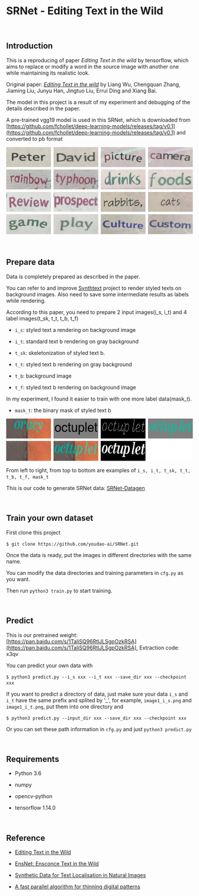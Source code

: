 # SRNet - Editing Text in the Wild

&nbsp;
## Introduction
This is a reproducing of paper *Editing Text in the wild* by tensorflow, which aims to replace or modify a word in the source image with another one while maintaining its realistic look.

Original paper: [*Editing Text in the wild*](https://arxiv.org/abs/1908.03047) by Liang Wu, Chengquan Zhang, Jiaming Liu, Junyu Han, Jingtuo Liu, Errui Ding and Xiang Bai.

The model in this project is a result of my experiment and debugging of the details described in the paper.

A pre-trained vgg19 model is used in this SRNet, which is downloaded from [https://github.com/fchollet/deep-learning-models/releases/tag/v0.1](https://github.com/fchollet/deep-learning-models/releases/tag/v0.1) and converted to pb format

![image](./examples/example/example.png)

&nbsp;
## Prepare data
Data is completely prepared as described in the paper.

You can refer to and improve [Synthtext](https://github.com/ankush-me/SynthText) project to render styled texts on background images. Also need to save some intermediate results as labels while rendering.

According to this paper, you need to prepare 2 input images(i_s, i_t) and 4 label images(t_sk, t_t, t_b, t_f)

- `i_s`: styled text a rendering on background image

- `i_t`: standard text b rendering on gray background

- `t_sk`: skeletonization of styled text b.

- `t_t`: styled text b rendering on gray background

- `t_b`: background image

- `t_f`: styled text b rendering on background image

In my experiment, I found it easier to train with one more label data(mask_t).

- `mask_t`: the binary mask of styled text b

![image](./examples/example/data.png)

From left to right, from top to bottom are examples of `i_s, i_t, t_sk, t_t, t_b, t_f, mask_t`

This is our code to generate SRNet data: [SRNet-Datagen](https://github.com/youdao-ai/SRNet-Datagen)

&nbsp;
## Train your own dataset
First clone this project
```basrc
$ git clone https://github.com/youdao-ai/SRNet.git
```

Once the data is ready, put the images in different directories with the same name.

You can modify the data directories and training parameters in `cfg.py` as you want.

Then run `python3 train.py` to start training.

&nbsp;
## Predict

This is our pretrained weight: [https://pan.baidu.com/s/1TaliSQ96RtlJLSgpOzkRSA](https://pan.baidu.com/s/1TaliSQ96RtlJLSgpOzkRSA), Extraction code: x3qv

You can predict your own data with
```bashrc
$ python3 predict.py --i_s xxx --i_t xxx --save_dir xxx --checkpoint xxx
```
If you want to predict a directory of data, just make sure your data `i_s` and `i_t` have the same prefix and splited by '_', for example, `image1_i_s.png` and `image1_i_t.png`, put them into one directory and
```bashrc
$ python3 predict.py --input_dir xxx --save_dir xxx --checkpoint xxx
```

Or you can set these path information in `cfg.py` and just `python3 predict.py`

&nbsp;
## Requirements
- Python 3.6

- numpy

- opencv-python

- tensorflow 1.14.0

&nbsp;
## Reference
- [Editing Text in the Wild](https://arxiv.org/abs/1908.03047)

- [EnsNet: Ensconce Text in the Wild](https://arxiv.org/abs/1812.00723)

- [Synthetic Data for Text Localisation in Natural Images](https://arxiv.org/abs/1604.06646)

- [A fast parallel algorithm for thinning digital patterns](http://www-prima.inrialpes.fr/perso/Tran/Draft/gateway.cfm.pdf)

